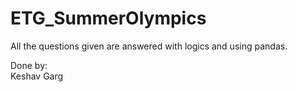 # ETG_SummerOlympics  

All the questions given are answered with logics and using pandas.  

Done by:  
Keshav Garg
